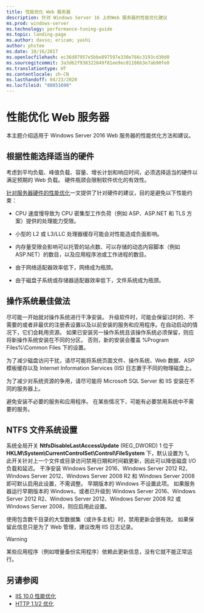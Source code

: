 ```yaml
---
title: 性能优化 Web 服务器
description: 针对 Windows Server 16 上的Web 服务器的性能优化建议
ms.prod: windows-server
ms.technology: performance-tuning-guide
ms.topic: landing-page
ms.author: davso; ericam; yashi
author: phstee
ms.date: 10/16/2017
ms.openlocfilehash: ec36d87957e5bbe897597e330e766c3193cd30d0
ms.sourcegitcommit: 3a3d62f938322849f81ee9ec01186b3e7ab90fe0
ms.translationtype: HT
ms.contentlocale: zh-CN
ms.lasthandoff: 04/23/2020
ms.locfileid: "80851690"
---
```

# <a name="performance-tuning-web-servers"></a>性能优化 Web 服务器


本主题介绍适用于 Windows Server 2016 Web 服务器的性能优化方法和建议。


## <a name="selecting-the-proper-hardware-for-performance"></a>根据性能选择适当的硬件


考虑到平均负载、峰值负载、容量、增长计划和响应时间，必须选择适当的硬件以满足预期的 Web 负载。 硬件瓶颈会限制软件优化的有效性。

[针对服务器硬件的性能优化](../../hardware/index.md)一文提供了针对硬件的建议，目的是避免以下性能约束：

-   CPU 速度慢导致为 CPU 密集型工作负荷（例如 ASP、ASP.NET 和 TLS 方案）提供的处理能力受限。

-   小型的 L2 或 L3/LLC 处理器缓存可能会对性能造成负面影响。

-   内存量受限会影响可以托管的站点数、可以存储的动态内容脚本（例如 ASP.NET）的数目，以及应用程序池或工作进程的数目。

-   由于网络适配器效率低下，网络成为瓶颈。

-   由于磁盘子系统或存储器适配器效率低下，文件系统成为瓶颈。

## <a name="operating-system-best-practices"></a>操作系统最佳做法


尽可能一开始就对操作系统进行干净安装。 升级软件时，可能会保留过时的、不需要的或者非最优的注册表设置以及以前安装的服务和应用程序。在自动启动的情况下，它们会耗用资源。 如果已安装另一操作系统且该操作系统必须保留，则应将新操作系统安装在不同的分区。 否则，新的安装会覆盖 %Program Files%\\Common Files 下的设置。

为了减少磁盘访问干扰，请尽可能将系统页面文件、操作系统、Web 数据、ASP 模板缓存以及 Internet Information Services (IIS) 日志置于不同的物理磁盘上。

为了减少对系统资源的争用，请尽可能将 Microsoft SQL Server 和 IIS 安装在不同的服务器上。

避免安装不必要的服务和应用程序。 在某些情况下，可能有必要禁用系统中不需要的服务。

## <a name="ntfs-file-system-settings"></a>NTFS 文件系统设置

系统全局开关 **NtfsDisableLastAccessUpdate** (REG\_DWORD) 1 位于 **HKLM\\System\\CurrentControlSet\\Control\\FileSystem** 下，默认设置为 1。 此开关针对上一个文件或目录访问禁用日期和时间戳更新，因此可以降低磁盘 I/O 负载和延迟。 干净安装 Windows Server 2016、Windows Server 2012 R2、Windows Server 2012、Windows Server 2008 R2 和 Windows Server 2008 即可默认启用此设置，不需调整。 早期版本的 Windows 不设置此项。 如果服务器运行早期版本的 Windows，或者已升级到 Windows Server 2016、Windows Server 2012 R2、Windows Server 2012、Windows Server 2008 R2 或 Windows Server 2008，则应启用此设置。

使用包含数千目录的大型数据集（或许多主机）时，禁用更新会很有效。 如果保留此信息只是为了 Web 管理，建议改用 IIS 日志记录。

>[!Warning]
> 某些应用程序（例如增量备份实用程序）依赖此更新信息，没有它就不能正常运行。

## <a name="see-also"></a>另请参阅
- [IIS 10.0 性能优化](tuning-iis-10.md)
- [HTTP 1.1/2 优化](http-performance.md)


